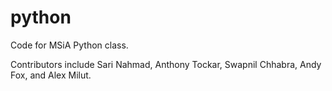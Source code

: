 python
======
Code for MSiA Python class.

Contributors include Sari Nahmad, Anthony Tockar, Swapnil Chhabra, Andy Fox, and Alex Milut.
